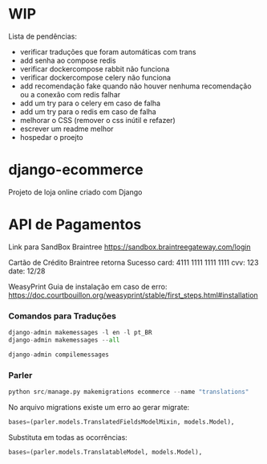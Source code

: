 # WIP
Lista de pendências:
- verificar traduções que foram automáticas com trans
- add senha ao compose redis
- verificar dockercompose rabbit não funciona
- verificar dockercompose celery não funciona
- add recomendação fake quando não houver nenhuma recomendação ou a conexão com redis falhar
- add um try para o celery em caso de falha
- add um try para o redis em caso de falha
- melhorar o CSS (remover o css inútil e refazer)
- escrever um readme melhor
- hospedar o proejto

# django-ecommerce
Projeto de loja online criado com Django


# API de Pagamentos
Link para SandBox Braintree
https://sandbox.braintreegateway.com/login

Cartão de Crédito Braintree retorna Sucesso
card: 4111 1111 1111 1111
cvv: 123
date: 12/28

WeasyPrint
Guia de instalação em caso de erro:
https://doc.courtbouillon.org/weasyprint/stable/first_steps.html#installation


### Comandos para Traduções

```python
django-admin makemessages -l en -l pt_BR
django-admin makemessages --all
```
```python
django-admin compilemessages 
```

### Parler

```python
python src/manage.py makemigrations ecommerce --name "translations"
```

No arquivo migrations existe um erro ao gerar migrate:
```python
bases=(parler.models.TranslatedFieldsModelMixin, models.Model),
```
Substituta em todas as ocorrências:
```python
bases=(parler.models.TranslatableModel, models.Model),
```
